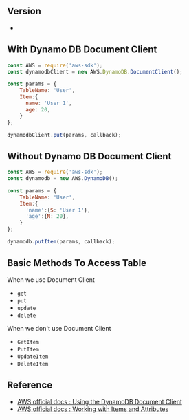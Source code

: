 ## Version
- 

## With Dynamo DB Document Client
```js
const AWS = require('aws-sdk');
const dynamodbClient = new AWS.DynamoDB.DocumentClient();

const params = {
    TableName: 'User',
    Item:{
      name: 'User 1',
      age: 20,
    }
};

dynamodbClient.put(params, callback);
```

## Without Dynamo DB Document Client
```js
const AWS = require('aws-sdk');
const dynamodb = new AWS.DynamoDB();

const params = {
    TableName: 'User',
    Item:{
      'name':{S: 'User 1'},
      'age':{N: 20},
    }
};

dynamodb.putItem(params, callback);
```

## Basic Methods To Access Table
When we use Document Client
- `get`
- `put`
- `update`
- `delete`

When we don't use Document Client
- `GetItem `
- `PutItem`
- `UpdateItem`
- `DeleteItem`

## Reference
- [AWS official docs : Using the DynamoDB Document Client](https://docs.aws.amazon.com/sdk-for-javascript/v2/developer-guide/dynamodb-example-document-client.html)
- [AWS official docs : Working with Items and Attributes](https://docs.aws.amazon.com/amazondynamodb/latest/developerguide/WorkingWithItems.html)
